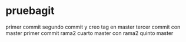 # pruebagit
primer commit
segundo commit y creo tag en master
tercer commit con master
primer commit rama2
cuarto master con rama2
quinto master
